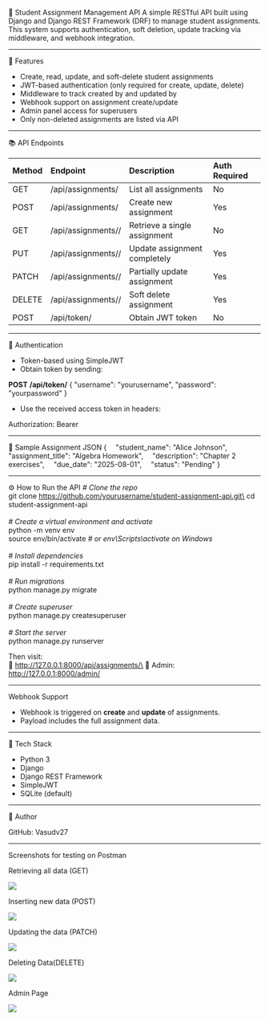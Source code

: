 ﻿📘 Student Assignment Management API
A simple RESTful API built using Django and Django REST Framework (DRF) to manage student assignments. This system supports authentication, soft deletion, update tracking via middleware, and webhook integration.

-----
🚀 Features
- Create, read, update, and soft-delete student assignments
- JWT-based authentication (only required for create, update, delete)
- Middleware to track created by and updated by
- Webhook support on assignment create/update
- Admin panel access for superusers
- Only non-deleted assignments are listed via API
-----
📚 API Endpoints

|Method|        Endpoint|                       Description|                            Auth Required|
| :-            | :-                            | :-                                    | :- 
|GET|     /api/assignments/                     |List all assignments                   |No|
|POST|    /api/assignments/                     |Create new assignment                  |Yes|
|GET|     /api/assignments/<id>/                |Retrieve a single assignment           |No|
|PUT|     /api/assignments/<id>/                |Update assignment completely           |Yes|
|PATCH|   /api/assignments/<id>/                |Partially update assignment            |Yes|
|DELETE|  /api/assignments/<id>/                |Soft delete assignment                 |Yes|
|POST|    /api/token/                           |Obtain JWT token                       |No|

-----
🔐 Authentication
- Token-based using SimpleJWT
- Obtain token by sending:

**POST** **/api/token/**
{
  "username": "yourusername",
  "password": "yourpassword"
}

- Use the received access token in headers:

Authorization: Bearer <your-access-token>

-----
🧠 Sample Assignment JSON
{
`  `"student_name": "Alice Johnson",
`  `"assignment_title": "Algebra Homework",
`  `"description": "Chapter 2 exercises",
`  `"due_date": "2025-08-01",
`  `"status": "Pending"
}

-----
⚙️ How to Run the API
*# Clone the repo*\
git clone https://github.com/yourusername/student-assignment-api.git\
cd student-assignment-api\
\
*# Create a virtual environment and activate*\
python -m venv env\
source env/bin/activate  *# or env\Scripts\activate on Windows*\
\
*# Install dependencies*\
pip install -r requirements.txt\
\
*# Run migrations*\
python manage.py migrate\
\
*# Create superuser*\
python manage.py createsuperuser\
\
*# Start the server*\
python manage.py runserver

Then visit:\
💎 http://127.0.0.1:8000/api/assignments/\
🔐 Admin: http://127.0.0.1:8000/admin/

-----
 Webhook Support
- Webhook is triggered on **create** and **update** of assignments.
- Payload includes the full assignment data.
-----
🧠 Tech Stack
- Python 3
- Django
- Django REST Framework
- SimpleJWT
- SQLite (default)
-----
👤 Author

GitHub: Vasudv27

-----
Screenshots for testing on Postman

Retrieving all data (GET)

![](Aspose.Words.d6fe543b-82cb-4cf6-be8a-f82761e3105d.001.png) 

Inserting new data (POST)

![](Aspose.Words.d6fe543b-82cb-4cf6-be8a-f82761e3105d.002.png)

Updating the data (PATCH)

![](Aspose.Words.d6fe543b-82cb-4cf6-be8a-f82761e3105d.003.png)

Deleting Data(DELETE)

![](Aspose.Words.d6fe543b-82cb-4cf6-be8a-f82761e3105d.004.png)

Admin Page 

![](Aspose.Words.d6fe543b-82cb-4cf6-be8a-f82761e3105d.005.png)
